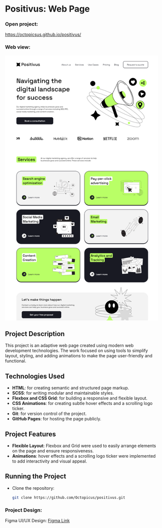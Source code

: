 # Positivus: Web Page

### Open project: 
https://octopicsus.github.io/positivus/

### Web view:
![Design view](/img/webview.png)

## Project Description
This project is an adaptive web page created using modern web development technologies. The work focused on using tools to simplify layout, styling, and adding animations to make the page user-friendly and functional.

## Technologies Used
- **HTML**: for creating semantic and structured page markup.
- **SCSS**: for writing modular and maintainable styles.
- **Flexbox and CSS Grid**: for building a responsive and flexible layout.
- **CSS Animations**: for creating subtle hover effects and a scrolling logo ticker.
- **Git**: for version control of the project.
- **GitHub Pages**: for hosting the page publicly.

## Project Features
- **Flexible Layout**: Flexbox and Grid were used to easily arrange elements on the page and ensure responsiveness.
- **Animations**: hover effects and a scrolling logo ticker were implemented to add interactivity and visual appeal.

## Running the Project
- Clone the repository:
   ```bash
   git clone https://github.com/Octopicus/positivus.git

### Project Design:
Figma UI/UX Design: [Figma Link](https://www.figma.com/design/4mANucSINr9mr5z3uZsalf/Positivus-Landing-Page-Design-(Community)?node-id=25-145&t=pGicNCfwYnltGbIU-1)
